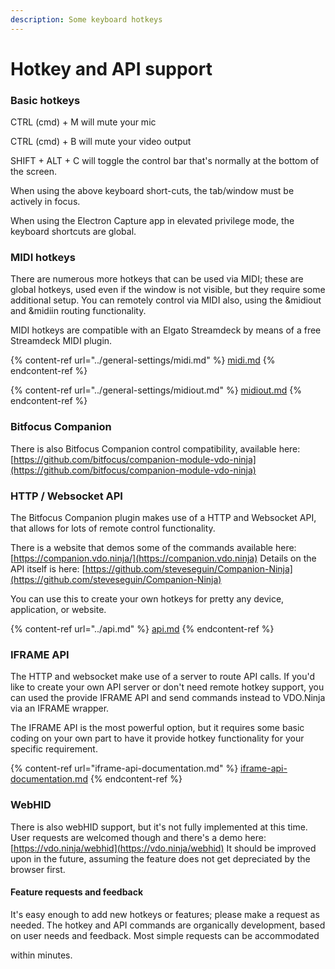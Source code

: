 ```yaml
---
description: Some keyboard hotkeys
---
```


# Hotkey and API support

### Basic hotkeys

CTRL (cmd) + M will mute your mic

CTRL (cmd) + B will mute your video output

SHIFT + ALT + C will toggle the control bar that's normally at the bottom of the screen.

When using the above keyboard short-cuts, the tab/window must be actively in focus. &#x20;

When using the Electron Capture app in elevated privilege mode, the keyboard shortcuts are global.

### MIDI hotkeys

There are numerous more hotkeys that can be used via MIDI; these are global hotkeys, used even if the window is not visible, but they require some additional setup. You can remotely control via MIDI also, using the \&midiout and \&midiin routing functionality.&#x20;

MIDI hotkeys are compatible with an Elgato Streamdeck by means of a free Streamdeck MIDI plugin.

{% content-ref url="../general-settings/midi.md" %}
[midi.md](../general-settings/midi.md)
{% endcontent-ref %}

{% content-ref url="../general-settings/midiout.md" %}
[midiout.md](../general-settings/midiout.md)
{% endcontent-ref %}

### Bitfocus Companion

There is also Bitfocus Companion control compatibility, available here: [https://github.com/bitfocus/companion-module-vdo-ninja](https://github.com/bitfocus/companion-module-vdo-ninja)

### HTTP / Websocket API

The Bitfocus Companion plugin makes use of a HTTP and Websocket API, that allows for lots of remote control functionality.

There is a website that demos some of the commands available here: [https://companion.vdo.ninja/](https://companion.vdo.ninja) Details on the API itself is here: [https://github.com/steveseguin/Companion-Ninja](https://github.com/steveseguin/Companion-Ninja)

You can use this to create your own hotkeys for pretty any device, application, or website.

{% content-ref url="../api.md" %}
[api.md](../api.md)
{% endcontent-ref %}

### IFRAME API

The HTTP and websocket make use of a server to route API calls. If you'd like to create your own API server or don't need remote hotkey support, you can used the provide IFRAME API and send commands instead to VDO.Ninja via an IFRAME wrapper.&#x20;

The IFRAME API is the most powerful option, but it requires some basic coding on your own part to have it provide hotkey functionality for your specific requirement.

{% content-ref url="iframe-api-documentation.md" %}
[iframe-api-documentation.md](iframe-api-documentation.md)
{% endcontent-ref %}



### WebHID

There is also webHID support, but it's not fully implemented at this time. User requests are welcomed though and there's a demo here: [https://vdo.ninja/webhid](https://vdo.ninja/webhid)  It should be improved upon in the future, assuming the feature does not get depreciated by the browser first.

#### Feature requests and feedback

It's easy enough to add new hotkeys or features; please make a request as needed. The hotkey and API commands are organically development, based on user needs and feedback. Most simple requests can be accommodated

&#x20;within minutes.
